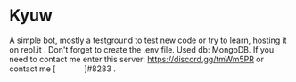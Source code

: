 # Kyuw
A simple bot, mostly a testground to test new code or try to learn,
hosting it on repl.it .
Don't forget to create the .env  file.
Used db: MongoDB.
If you need to contact me enter this server: https://discord.gg/tmWm5PR 
or contact me [             ]#8283 .
